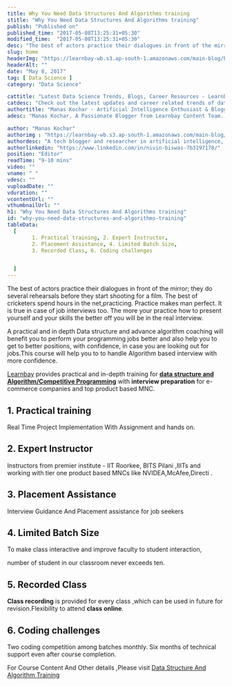```yaml
---
title: Why You Need Data Structures And Algorithms training
stitle: "Why You Need Data Structures And Algorithms training"
publish: "Published on" 
published_time: "2017-05-08T13:25:31+05:30"
modified_time:  "2017-05-08T13:25:31+05:30"
desc: "The best of actors practice their dialogues in front of the mirror; they do several rehearsals before they start shooting for a film. The best of cricketers spend hours in the net, practicing..."
slug: home
headerImg: "https://learnbay-wb.s3.ap-south-1.amazonaws.com/main-blog/blog/data-structures-1.png"
headerAlt: ""
date: "May 8, 2017"
tag: [ Data Science ]
category: "Data Science"

cattitle: "Latest Data Science Trends, Blogs, Career Resources - Learnbay Blogs"
catdesc: "Check out the latest updates and career related trends of data science and business analytics here inside the Learnbay's data science blogs."
authortitle: "Manas Kochar - Artificial Intelligence Enthusiast & Blogger | Learnbay"
adesc: "Manas Kochar, A Passionate Blogger from Learnbay Content Team. Explore her Artificial Intelligence and Machine Learning Blogs."

author: "Manas Kochar" 
authorimg : "https://learnbay-wb.s3.ap-south-1.amazonaws.com/main-blog/blog/nivin.webp"
authordesc: "A tech blogger and researcher in artificial intelligence, data science, and full-stack development. He holds expertise in machine learning models, artificial intelligence, and scripting languages like Python and Java"
authorlinkedin: "https://www.linkedin.com/in/nivin-biswas-7b3197178/"
position: "Editor"
readTime: "9-10 mins"
video: ""
vname: " "
vdesc: ""
vuploadDate: ""
vduration: ""
vcontentUrl: ""
vthumbnailUrl: ""
h1: "Why You Need Data Structures And Algorithms training"
id: "why-you-need-data-structures-and-algorithms-training"
tableData:
  [
        1. Practical training, 2. Expert Instructor,
        2. Placement Assistance, 4. Limited Batch Size,
        3. Recorded Class, 6. Coding challenges 


  ]
---
```



The best of actors practice their dialogues in front of the mirror; they do several rehearsals before they start shooting for a film. The best of cricketers spend hours in the net,practicing. Practice makes man perfect. It is true in case of job interviews too. The more your practice how to present yourself and your skills the better off you will be in the real interview.

A practical and in depth Data structure and advance algorithm coaching will benefit you to perform your programming jobs better and also help you to get to better positions, with confidence, in case you are looking out for jobs.This course will help you to to handle Algorithm based interview with more confidence. 

 <a href="https://www.learnbay.co/data-science-course-training-in-bangalore" target="_blank">Learnbay</a> provides practical and in-depth training for <a href="https://learnbay.wordpress.com/2016/09/20/why-choose-online-courses-for-learning-data-structures-and-algorithms/" target="_blank" rel="nofollow">**data structure and Algorithm/Competitive Programming**</a> with **interview preparation** for e-commerce companies and top product based MNC.

## 1. Practical training

Real Time Project Implementation With Assignment and hands on.

## 2. Expert Instructor   

Instructors from premier institute - IIT Roorkee, BITS Pilani ,IIITs and working with tier one product based MNCs like NVIDEA,McAfee,Directi .

## 3. Placement Assistance   

Interview Guidance And Placement assistance for job seekers

## 4. Limited Batch Size

To make class interactive and improve faculty ­to ­student interaction,

number of student in our classroom never exceeds ten.

## 5. Recorded Class

  **Class recording**  is provided for every class ,which can be used in future for revision.Flexibility to attend **class online**.

## 6. Coding challenges   

Two coding competition among batches monthly. Six months of technical support even after course completion.

For Course Content And Other details ,Please visit <a href="https://www.learnbay.co/data-science-course-training-in-bangalore" target="_blank">Data Structure And Algorithm Training</a>